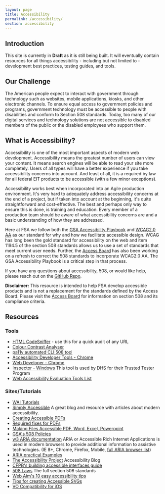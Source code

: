 ```yaml
---
layout: page
title: Accessibility
permalink: /accessibility/
section: accessibility
---
```


## Introduction

This site is currently in __Draft__ as it is still being built. It will eventually contain resources for all things accessibility - including but not limited to - development best practices, testing guides, and tools.

## Our Challenge

The American people expect to interact with government through technology such as websites, mobile applications, kiosks, and other electronic channels. To ensure equal access to government policies and programs, government technology must be accessible to people with disabilities and conform to Section 508 standards. Today, too many of our digital services and technology solutions are not accessible to disabled members of the public or the disabled employees who support them.

## What is Accessibility?

Accessibility is one of the most important aspects of modern web development. Accessibility means the greatest number of users can view your content. It means search engines will be able to read your site more completely. Users of all types will have a better experience if you take accessibility concerns into account. And least of all, it is a required by law for all federal EIT products to be accessible (with a few minor exceptions).

Accessibility works best when incorporated into an Agile production environment. It's very hard to adequately address accessibility concerns at the end of a project, but if taken into account at the beginning, it's quite straightforward and cost-effective. The best and perhaps only way to ensure this is done, is training and education. Every member of a production team should be aware of what accessibility concerns are and a basic understanding of how they are addressed.

Here at FSA we follow both the [GSA Accessibility Playbook](https://www.section508.gov/content/it-accessibility-playbook) and [WCAG2.0 AA](https://www.w3.org/TR/WCAG20) as our standard for why and how we facilitate accessible design. WCAG has long been the gold standard for accessibility on the web and item 1194.5 of the section 508 standards allows us to use a set of standards that meet current user needs. Further, the [Access Board](http://www.access-board.gov/guidelines-and-standards/communications-and-it/about-the-section-508-standards/section-508-standards) has also been working on a refresh to correct the 508 standards to incorporate WCAG2.0 AA. The GSA Accessibility Playbook is a critical step in that process.

If you have any questions about accessibility, 508, or would like help, please reach out on the [GitHub Repo](https://github.com/18F/accessibility).  

**Disclaimer:** This resource is intended to help FSA develop accessible products and is not a replacement for the standards defined by the Access Board. Please visit the [Access Board](http://www.access-board.gov/guidelines-and-standards/communications-and-it/about-the-section-508-standards/section-508-standards) for information on section 508 and its compliance criteria.

## Resources

### Tools

* [HTML CodeSniffer](http://squizlabs.github.io/HTML_CodeSniffer/) - use this for a quick audit of any URL
* [Colour Contrast Analyser](http://www.paciellogroup.com/resources/contrastanalyser/)
* [pa11y automated CLI 508 tool](http://pa11y.org/)
* [Accessibility Developer Tools - Chrome](https://chrome.google.com/webstore/detail/accessibility-developer-t/fpkknkljclfencbdbgkenhalefipecmb?hl=en)
* [Web Developer - Chrome](https://chrome.google.com/webstore/detail/web-developer/bfbameneiokkgbdmiekhjnmfkcnldhhm?hl=en-US)
* [Inspector - Windows](https://msdn.microsoft.com/en-us/library/windows/desktop/dd318521%28v=vs.85%29.aspx) This tool is used by DHS for their Trusted Tester Program
* [Web Accessibility Evaluation Tools List](https://www.w3.org/WAI/ER/tools/)

### Sites/Tutorials

* [WAI Tutorials](http://www.w3.org/WAI/tutorials/)
* [Simply Accessible](http://simplyaccessible.com/archives/) A great blog and resource with articles about modern accessibility.
* [Creating Accessible PDFs](http://www.section508.va.gov/support/tutorials/pdf/index.asp)
* [Required fixes for PDFs](http://www.hhs.gov/web/section-508/making-files-accessible/pdf-required/index.html)
* [Making Files Accessible PDF, Word, Excel, Powerpoint](http://www.hhs.gov/web/section-508/making-files-accessible/index.html)
* [GSA's 508 Policies](http://www.gsa.gov/portal/content/105254)
* [w3 ARIA documentation](http://www.w3.org/html/wg/drafts/html/master/dom.html#wai-aria) ARIA or Accessible Rich Internet Applications is used in modern browsers to provide additional information to assistive technologies. (IE 8+, Chrome, Firefox, Mobile, [full ARIA browser list](http://caniuse.com/#feat=wai-aria))
* [ARIA practical Examples](http://heydonworks.com/practical_aria_examples/)
* [The Accessibility Project](http://a11yproject.com/) Accessibility Blog
* [CFPB's building accessible interfaces guide](http://cfpb.github.io/design-manual/guides/accessible-interfaces.html)
* [508 Laws](http://www.access-board.gov/guidelines-and-standards/communications-and-it/about-the-section-508-standards/section-508-standards) The full section 508 standards
* [Web Aim's 10 easy accessibility tips](http://webaim.org/blog/10-easy-accessibility-tips/)
* [Tips for creating Accessible SVGs](http://www.sitepoint.com/tips-accessible-svg/)
* [VO Compatibility for iOS](http://pauljadam.com/demos/voiceover-ios-html-aria-support.html)
